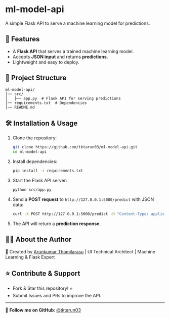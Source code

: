 # ml-model-api

A simple Flask API to serve a machine learning model for predictions.

## 🚀 Features
- A **Flask API** that serves a trained machine learning model.
- Accepts **JSON input** and returns **predictions**.
- Lightweight and easy to deploy.

## 📂 Project Structure
```
ml-model-api/
│── src/
│   ├── app.py  # Flask API for serving predictions
│── requirements.txt  # Dependencies
│── README.md
```

## 🛠 Installation & Usage

1. Clone the repository:
   ```bash
   git clone https://github.com/tktarun03/ml-model-api.git
   cd ml-model-api
   ```

2. Install dependencies:
   ```bash
   pip install -r requirements.txt
   ```

3. Start the Flask API server:
   ```bash
   python src/app.py
   ```

4. Send a **POST request** to `http://127.0.0.1:5000/predict` with JSON data:

   ```bash
   curl -X POST http://127.0.0.1:5000/predict -H "Content-Type: application/json" -d '{ "features": [5.1, 3.5, 1.4, 0.2] }'
   ```

5. The API will return a **prediction response**.

## 👨‍💻 About the Author

🚀 Created by [Arunkumar Thamilarasu](https://github.com/tktarun03) | UI Technical Architect | Machine Learning & Flask Expert

## ⭐ Contribute & Support
- Fork & Star this repository! ⭐
- Submit Issues and PRs to improve the API.

---
🎯 **Follow me on GitHub**: [@tktarun03](https://github.com/tktarun03)
